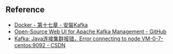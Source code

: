 ## Reference

- [Docker - 第十七章 - 安裝Kafka](https://morosedog.gitlab.io/docker-20201116-docker17/)
- [Open-Source Web UI for Apache Kafka Management - GitHub](https://github.com/provectus/kafka-ui)
- [Kafka: Java连接集群报错，Error connecting to node VM-0-7-centos:9092 - CSDN](https://blog.csdn.net/amadeus_liu2/article/details/112428988)
